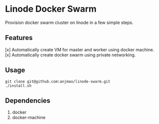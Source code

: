# Linode Docker Swarm

Provision docker swarm cluster on linode in a few simple steps.

## Features

[x] Automatically create VM for master and worker using docker machine.
[x] Automatically create docker swarm using private networking.

## Usage

```shell
git clone git@github.com:anjmao/linode-swarm.git
./install.sh
```

## Dependencies

1. docker
2. docker-machine
